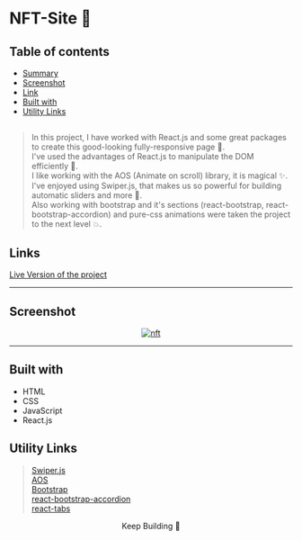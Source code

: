 # NFT-Site 🔰

## Table of contents

- [Summary](#summary)
- [Screenshot](#screenshot)
- [Link](#links)
- [Built with](#built-with)
- [Utility Links](#utility-links)

##

> In this project, I have worked with React.js and some great packages to create this good-looking fully-responsive page 🎯.  
> I've used the advantages of React.js to manipulate the DOM efficiently 🎢.  
> I like working with the AOS (Animate on scroll) library, it is magical ✨.  
> I've enjoyed using Swiper.js, that makes us so powerful for building automatic sliders and more 💫.  
> Also working with bootstrap and it's sections (react-bootstrap, react-bootstrap-accordion) and pure-css animations were taken the project to the next level 💥.

## Links

<a href="https://nft-site-coral.vercel.app/">Live Version of the project</a>

<hr>

## Screenshot

<p align="center">
<a href="https://nft-site-coral.vercel.app/"><img  src="../src/assets/images/nft-site.png" alt="nft"></a>
</p>

<hr>

## Built with

- HTML
- CSS
- JavaScript
- React.js

## Utility Links

> [Swiper.js](https://swiperjs.com/)  
> [AOS](https://michalsnik.github.io/aos/)  
> [Bootstrap](https://getbootstrap.com/docs/5.3/getting-started/introduction/)  
> [react-bootstrap-accordion](https://github.com/awran5/react-bootstrap-accordion)  
> [react-tabs](https://github.com/reactjs/react-tabs)

<center> Keep Building 🚀</center>
